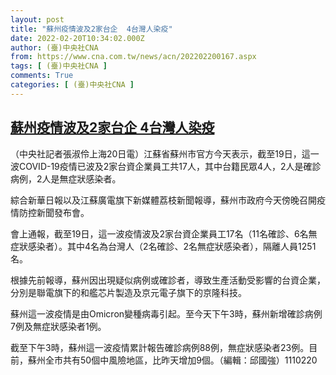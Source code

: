 ```yaml
---
layout: post
title: "蘇州疫情波及2家台企  4台灣人染疫"
date: 2022-02-20T10:34:02.000Z
author: (臺)中央社CNA
from: https://www.cna.com.tw/news/acn/202202200167.aspx
tags: [ (臺)中央社CNA ]
comments: True
categories: [ (臺)中央社CNA ]
---
```

<!--1645353242000-->
[蘇州疫情波及2家台企  4台灣人染疫](https://www.cna.com.tw/news/acn/202202200167.aspx)
------

<div>
<div></div><div><p>（中央社記者張淑伶上海20日電）江蘇省蘇州市官方今天表示，截至19日，這一波COVID-19疫情已波及2家台資企業員工共17人，其中台籍民眾4人，2人是確診病例，2人是無症狀感染者。</p><p>綜合新華日報以及江蘇廣電旗下新媒體荔枝新聞報導，蘇州市政府今天傍晚召開疫情防控新聞發布會。</p><p>會上通報，截至19日，這一波疫情波及2家台資企業員工17名（11名確診、6名無症狀感染者）。其中4名為台灣人（2名確診、2名無症狀感染者），隔離人員1251名。</p><p>根據先前報導，蘇州因出現疑似病例或確診者，導致生產活動受影響的台資企業，分別是聯電旗下的和艦芯片製造及京元電子旗下的京隆科技。</p><p>蘇州這一波疫情是由Omicron變種病毒引起。至今天下午3時，蘇州新增確診病例7例及無症狀感染者1例。</p><p>截至下午3時，蘇州這一波疫情累計報告確診病例88例，無症狀感染者23例。目前，蘇州全市共有50個中風險地區，比昨天增加9個。（編輯：邱國強）1110220</p></div>
</div>
